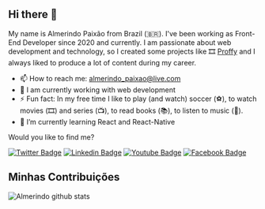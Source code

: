 ## Hi there 👋

My name is Almerindo Paixão from Brazil (🇧🇷). I've been working as Front-End Developer since 2020 and currently. I am passionate about web development and technology, so I created some projects like 🎞️ [Proffy](https://github.com/almerindopaixao/Proffy) and I always liked to produce a lot of content during my career.
- 📫 How to reach me: almerindo_paixao@live.com
- 🔭 I am currently working with web development
- ⚡ Fun fact: In my free time I like to play (and watch) soccer (⚽️), to watch movies (🎞️) and series (📺), to read books (📚), to listen to music (🎵).
- 🌱 I’m currently learning React and React-Native


Would you like to find me?

[![Twitter Badge](https://img.shields.io/badge/-Twitter-1ca0f1?style=flat-square&labelColor=1ca0f1&logo=twitter&logoColor=white&link=https://twitter.com/almerindopaixao)](https://twitter.com/almerindopaixao)
[![Linkedin Badge](https://img.shields.io/badge/-LinkedIn-blue?style=flat-square&logo=Linkedin&logoColor=white&link=https://www.linkedin.com/in/almerindopaixao/)](https://www.linkedin.com/in/almerindopaixao/)
[![Youtube Badge](https://img.shields.io/badge/-Youtube-FF0000?style=flat-square&labelColor=FF0000&logo=youtube&logoColor=white&link=https://www.youtube.com/channel/UCOLlxMWiX4sC1fcf0X6kUJg?view_as=subscriber)](https://www.youtube.com/channel/UCOLlxMWiX4sC1fcf0X6kUJg?view_as=subscriber)
[![Facebook Badge](https://img.shields.io/badge/-Facebook-blue?style=flat-square&logo=Facebook&logoColor=white&link=https://www.facebook.com/almerindo.paixao)](https://www.facebook.com/almerindo.paixao)

## Minhas Contribuições

![Almerindo github stats](https://github-readme-stats.vercel.app/api?username=almerindopaixao&show_icons=true&hide_border=true)


